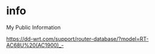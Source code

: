 # info
My Public Information

https://dd-wrt.com/support/router-database/?model=RT-AC68U%20(AC1900)_-
